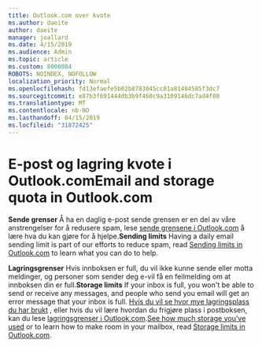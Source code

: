 ```yaml
---
title: Outlook.com over kvote
ms.author: daeite
author: daeite
manager: joallard
ms.date: 4/15/2019
ms.audience: Admin
ms.topic: article
ms.custom: 8000084
ROBOTS: NOINDEX, NOFOLLOW
localization_priority: Normal
ms.openlocfilehash: fd13efaefe5b02b8783045cc81a81484585f3dc7
ms.sourcegitcommit: e87b3f691444db3b9f460c9a3109146dc7ad4f80
ms.translationtype: MT
ms.contentlocale: nb-NO
ms.lasthandoff: 04/15/2019
ms.locfileid: "31872425"
---
```

# <a name="email-and-storage-quota-in-outlookcom"></a><span data-ttu-id="8dc4b-102">E-post og lagring kvote i Outlook.com</span><span class="sxs-lookup"><span data-stu-id="8dc4b-102">Email and storage quota in Outlook.com</span></span>

<span data-ttu-id="8dc4b-103">**Sende grenser** Å ha en daglig e-post sende grensen er en del av våre anstrengelser for å redusere spam, lese [sende grensene i Outlook.com](https://support.office.com/article/279ee200-594c-40f0-9ec8-bb6af7735c2e) å lære hva du kan gjøre for å hjelpe.</span><span class="sxs-lookup"><span data-stu-id="8dc4b-103">**Sending limits** Having a daily email sending limit is part of our efforts to reduce spam, read [Sending limits in Outlook.com](https://support.office.com/article/279ee200-594c-40f0-9ec8-bb6af7735c2e) to learn what you can do to help.</span></span>

<span data-ttu-id="8dc4b-104">**Lagringsgrenser** Hvis innboksen er full, du vil ikke kunne sende eller motta meldinger, og personer som sender deg e-vil få en feilmelding om at innboksen din er full.</span><span class="sxs-lookup"><span data-stu-id="8dc4b-104">**Storage limits** If your inbox is full, you won't be able to send or receive any messages, and people who send you email will get an error message that your inbox is full.</span></span> <span data-ttu-id="8dc4b-105">[Hvis du vil se hvor mye lagringsplass du har brukt](https://go.microsoft.com/fwlink/?linkid=2052089) , eller hvis du vil lære hvordan du frigjøre plass i postboksen, kan du lese [lagringsgrenser i Outlook.com](https://support.office.com/article/7ac99134-69e5-4619-ac0b-2d313bba5e9e).</span><span class="sxs-lookup"><span data-stu-id="8dc4b-105">[See how much storage you've used](https://go.microsoft.com/fwlink/?linkid=2052089) or to learn how to make room in your mailbox, read [Storage limits in Outlook.com](https://support.office.com/article/7ac99134-69e5-4619-ac0b-2d313bba5e9e).</span></span>